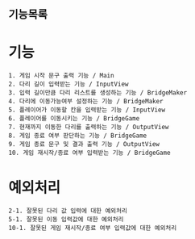 ## 기능목록

# 기능

    1. 게임 시작 문구 출력 기능 / Main
    2. 다리 길이 입력받는 기능 / InputView
    3. 입력 길이만큼 다리 리스트를 생성하는 기능 / BridgeMaker
    4. 다리에 이동가능여부 설정하는 기능 / BridgeMaker
    5. 플레이어가 이동할 칸을 입력받는 기능 / InputView
    6. 플레이어를 이동시키는 기능 / BridgeGame
    7. 현재까지 이동한 다리를 출력하는 기능 / OutputView
    8. 게임 종료 여부 판단하는 기능 / BridgeGame
    9. 게임 종료 문구 및 결과 출력 기능 / OutputView
    10. 게임 재시작/종료 여부 입력받는 기능 / BridgeGame

# 예외처리

    2-1. 잘못된 다리 값 입력에 대한 예외처리
    5-1. 잘못된 이동 입력값에 대한 예외처리
    10-1. 잘못된 게임 재시작/종료 여부 입력값에 대한 예외처리
